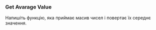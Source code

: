 ### **Get Avarage Value**

Напишіть функцію, яка приймає масив чисел і повертає їх середнє значення.